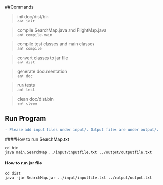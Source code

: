 ##Commands

> init doc/dist/bin   
`ant init`  

>compile SearchMap.java and FlightMap.java  
`ant compile-main`

>compile test classes and main classes   
`ant compile`

>convert classes to jar file   
`ant dist`

>generate documentation   
`ant doc`

>run tests   
`ant test`

>clean doc/dist/bin   
`ant clean`

## Run Program
```diff
- Please add input files under input/. Output files are under output/.
```

####How to run SearchMap.txt


```
cd bin
java main.SearchMap ../input/inputfile.txt ../output/outputfile.txt
```  

#### How to run jar file
```
cd dist
java -jar SearchMap.jar ../input/inputfile.txt ../output/output.txt
```
